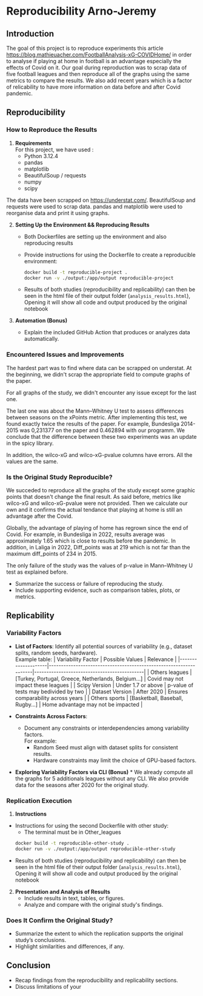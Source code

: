 # Reproducibility Arno-Jeremy

## Introduction

The goal of this project is to reproduce experiments this article https://blog.mathieuacher.com/FootballAnalysis-xG-COVIDHome/ in order to analyse if playing at home in football is an advantage especially the effects of Covid on it. Our goal during reproduction was to scrap data of five football leagues and then reproduce all of the graphs using the same metrics to compare the results. We also add recent years which is a factor of relicability to have more information on data before and after Covid pandemic. 

## Reproducibility

### How to Reproduce the Results
1. **Requirements**  
   For this project, we have used : 
    - Python 3.12.4
    - pandas
    - matplotlib
    - BeautifulSoup / requests
    - numpy
    - scipy

The data have been scrapped on https://understat.com/. BeautifulSoup and requests were used to scrap data. pandas and matplotlib were used to reorganise data and print it using graphs.

2. **Setting Up the Environment && Reproducing Results**  
   - Both Dockerfiles are setting up the environment and also reproducing results
   - Provide instructions for using the Dockerfile to create a reproducible environment:  
     ```bash
     docker build -t reproducible-project .
     docker run -v ./output:/app/output reproducible-project
     ```

   - Results of both studies (reproducibility and replicability) can then be seen in the html file of their output folder (`analysis_results.html`), 
     Opening it will show all code and output produced by the original notebook

4. **Automation (Bonus)**  
   - Explain the included GitHub Action that produces or analyzes data automatically.  
    
### Encountered Issues and Improvements

The hardest part was to find where data can be scrapped on understat. At the beginning, we didn't scrap the appropriate field to compute graphs of the paper.

For all graphs of the study, we didn't encounter any issue except for the last one.

The last one was about the Mann–Whitney U test to assess differences between seasons on the xPoints metric.
After implementing this test, we found exactly twice the results of the paper. For example, Bundesliga 2014-2015 was 0,231377 on the paper and 0.462894 with our programm. We conclude that the difference between these two experiments was an update in the spicy library. 

In addition, the wilco-xG and wilco-xG-pvalue columns have errors. All the values are the same.

### Is the Original Study Reproducible?

We succeded to reproduce all the graphs of the study except some graphic points that doesn't change the final result. As said before, metrics like wilco-xG and wilco-xG-pvalue were not provided. Then we calculate our own and it confirms the actual tendance that playing at home is still an advantage after the Covid.

Globally, the advantage of playing of home has regrown since the end of Covid. For example, in Bundesliga in 2022, results average was approximately 1.65 which is close to results before the pandemic. In addition, in Laliga in 2022, Diff_points was at 219 which is not far than the maximum diff_points of 234 in 2015.

The only failure of the study was the values of p-value in Mann–Whitney U test as explained before.

- Summarize the success or failure of reproducing the study.
- Include supporting evidence, such as comparison tables, plots, or metrics.

## Replicability

### Variability Factors
- **List of Factors**: Identify all potential sources of variability (e.g., dataset splits, random seeds, hardware).  
  Example table:
  | Variability Factor | Possible Values                                                   | Relevance                                   |
  |--------------------|-------------------------------------------------------------------|---------------------------------------------|
  | Others leagues     | [Turkey, Portugal, Greece, Netherlands, Belgium...]               | Covid may not impact these leagues          |
  | Scipy Version      | Under 1.7 or above                                                | p-value of tests may bedivided by two       |
  | Dataset Version    | After 2020                                                        | Ensures comparability across years          |
  | Others sports      | [Basketball, Baseball, Rugby...]                                  | Home advantage may not be impacted          |   

- **Constraints Across Factors**:  
  - Document any constraints or interdependencies among variability factors.  
    For example: 
    - Random Seed must align with dataset splits for consistent results.
    - Hardware constraints may limit the choice of GPU-based factors.

- **Exploring Variability Factors via CLI (Bonus)**  *
    We already compute all the graphs for 5 additionals leagues without any CLI. We also provide data for the seasons after 2020 for the original study.

### Replication Execution
1. **Instructions**  
 - Instructions for using the second Dockerfile with other study:
     - The terminal must be in Other_leagues
     ```bash
     docker build -t reproducible-other-study .
     docker run -v ./output:/app/output reproducible-other-study
     ```
- Results of both studies (reproducibility and replicability) can then be seen in the html file of their output folder (`analysis_results.html`), 
Opening it will show all code and output produced by the original notebook

2. **Presentation and Analysis of Results**  
   - Include results in text, tables, or figures.
   - Analyze and compare with the original study's findings.

### Does It Confirm the Original Study?
- Summarize the extent to which the replication supports the original study’s conclusions.
- Highlight similarities and differences, if any.

## Conclusion
- Recap findings from the reproducibility and replicability sections.
- Discuss limitations of your
